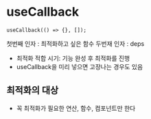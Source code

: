# useCallback

```tsx
useCallback(() => {}, []);
```

첫번째 인자 : 최적화하고 싶은 함수
두번재 인자 : deps

- 최적화 적합 시기: 기능 완성 후 최적화를 진행
- useCallback을 미리 넣으면 고장나는 경우도 있음

## 최적화의 대상

- 꼭 최적화가 필요한 연산, 함수, 컴포넌트만 한다
